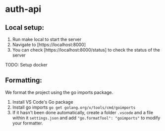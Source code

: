 # auth-api

## Local setup:
1. Run make local to start the server
2. Navigate to [https://localhost:8000]
3. You can check [https://localhost:8000/status] to check the status of the server

TODO: Setup docker

## Formatting:
We format the project using the go imports package.

1. Install VS Code's Go package
2. Install go imports `go get golang.org/x/tools/cmd/goimports`
3. If it hasn't been done automatically, create a folder `.vscode` and a file within it `settings.json` and add `"go.formatTool": "goimports"` to modify your formatter.
